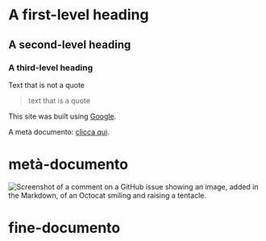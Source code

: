 # A first-level heading 
## A second-level heading
### A third-level heading

Text that is not a quote 
> text that is a quote

This site was built using [Google](https://www.google.it/?hl=it).

A metà documento: [clicca qui](#metà-documento).

# metà-documento

![Screenshot of a comment on a GitHub issue showing an image, added in the Markdown, of an Octocat smiling and raising a tentacle.](https://myoctocat.com/assets/images/base-octocat.svg)

# fine-documento
